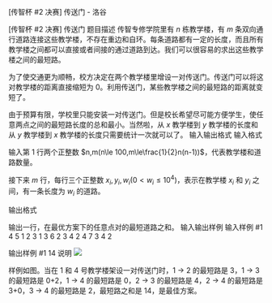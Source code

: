 



[传智杯 #2 决赛] 传送门 - 洛谷














[传智杯 #2 决赛] 传送门
题目描述
传智专修学院里有 $n$ 栋教学楼，有 $m$ 条双向通行道路连接这些教学楼，不存在重边和自环。每条道路都有一定的长度，而且所有教学楼之间都可以直接或者间接的通过道路到达。我们可以很容易的求出这些教学楼之间的最短路。

为了使交通更为顺畅，校方决定在两个教学楼里增设一对传送门。传送门可以将这对教学楼的距离直接缩短为 0。利用传送门，某些教学楼之间的最短路的距离就变短了。

由于预算有限，学校里只能安装一对传送门。但是校长希望尽可能方便学生，使任意两点之间的最短路长度的总和最小。当然啦，从 $x$ 教学楼到 $y$ 教学楼的长度和从 $y$ 教学楼到 $x$ 教学楼的长度只需要统计一次就可以了。
输入输出格式
输入格式

输入第 1 行两个正整数 $n,m(n\le 100,m\le\frac{1}{2}n(n-1))$，代表教学楼和道路数量。

接下来 $m$ 行，每行三个正整数 $x_i,y_i,w_i(0 <w_i \le 10^4)$，表示在教学楼 $x_i$  和 $y_i$  之间，有一条长度为 $w_i$  的道路。

输出格式

输出一行，在最优方案下的任意点对的最短道路之和。
输入输出样例
输入样例 #1
4 5
1 2 3
1 3 6
2 3 4
2 4 7
3 4 2

输出样例 #1
14
说明
![](https://cdn.luogu.com.cn/upload/image_hosting/2mjfn32x.png)

样例如图。当在 1 和 4 号教学楼架设一对传送门时，1 → 2 的最短路是 3，1 → 3 的最短路是 0+2，1 → 4 的最短路是 0，2 → 3 的最短路是 4，2 → 4 的最短路是 3+0，3 → 4 的最短路是 2，最短路之和是 14，是最佳方案。






